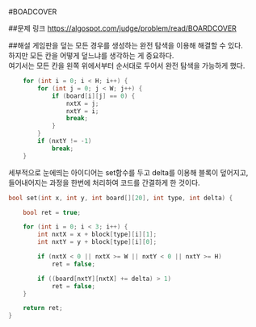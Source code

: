 #BOADCOVER

##문제 링크
<https://algospot.com/judge/problem/read/BOARDCOVER>

##해설
게임판을 덮는 모든 경우를 생성하는 완전 탐색을 이용해 해결할 수 있다.  
하지만 모든 칸을 어떻게 덮느냐를 생각하는 게 중요하다.  
여기서는 모든 칸을 왼쪽 위에서부터 순서대로 두어서 완전 탐색을 가능하게 했다.  

```c++
	for (int i = 0; i < H; i++) {
		for (int j = 0; j < W; j++) {
			if (board[i][j] == 0) {
				nxtX = j;
				nxtY = i;
				break;
			}
		}
		if (nxtY != -1)
			break;
	}
``` 

세부적으로 눈에띄는 아이디어는 set함수를 두고 delta를 이용해 블록이 덮어지고,  
들어내어지는 과정을 한번에 처리하여 코드를 간결하게 한 것이다.
```c++
bool set(int x, int y, int board[][20], int type, int delta) {

	bool ret = true;

	for (int i = 0; i < 3; i++) {
		int nxtX = x + block[type][i][1];
		int nxtY = y + block[type][i][0];

		if (nxtX < 0 || nxtX >= W || nxtY < 0 || nxtY >= H)
			ret = false;

		if ((board[nxtY][nxtX] += delta) > 1)
			ret = false;
	}

	return ret;
}
```